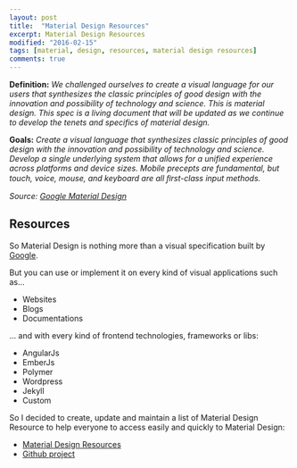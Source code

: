 ```yaml
---
layout: post
title:  "Material Design Resources"
excerpt: Material Design Resources
modified: "2016-02-15"
tags: [material, design, resources, material design resources]
comments: true
---
```


**Definition:**
*We challenged ourselves to create a visual language for our users that synthesizes the classic principles of good design with the innovation and possibility of technology and science. This is material design. This spec is a living document that will be updated as we continue to develop the tenets and specifics of material design.*

**Goals:**
*Create a visual language that synthesizes classic principles of good design with the innovation and possibility of technology and science.*
*Develop a single underlying system that allows for a unified experience across platforms and device sizes. Mobile precepts are fundamental, but touch, voice, mouse, and keyboard are all ﬁrst-class input methods.*


*Source: [Google Material Design](http://www.google.com/design/spec/material-design/introduction.html)*

## Resources

So Material Design is nothing more than a visual specification built by [Google](http://www.google.com/design/spec/material-design/introduction.html).

But you can use or implement it on every kind of visual applications such as...

* Websites
* Blogs
* Documentations


... and with every kind of frontend technologies, frameworks or libs:

* AngularJs
* EmberJs
* Polymer
* Wordpress
* Jekyll
* Custom


So I decided to create, update and maintain a list of Material Design Resource to help everyone to access easily and quickly to Material Design:

* [Material Design Resources](http://ypereirareis.github.io/material-design-resources/)
* [Github project](https://github.com/ypereirareis/material-design-resources)


